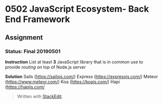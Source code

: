 # 0502 JavaScript Ecosystem- Back End Framework
## Assignment
### Status: Final 20190501

**Instruction**
List at least **3** JavaScript library that is in common use to provide *routing* on top of Node.js server

**Solution**
Sails (https://sailsjs.com/)
Express (https://expressjs.com/)
Meteor (https://www.meteor.com/)
Koa (https://koajs.com/)
Hapi (https://hapijs.com/

> Written with [StackEdit](https://stackedit.io/).